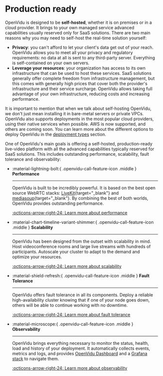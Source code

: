 # Production ready

OpenVidu is designed to be **self-hosted**, whether it is on premises or in a cloud provider. It brings to your own managed service advanced capabilities usually reserved only for SaaS solutions. There are two main reasons why you may need to self-host the real-time solution yourself:

- **Privacy**: you can't afford to let your client's data get out of your reach. OpenVidu allows you to meet all your privacy and regulatory requirements: no data at all is sent to any third-party server. Everything is self-contained on your own servers.
- **Leverage your resources**: your organization has access to its own infrastructure that can be used to host these services. SaaS solutions generally offer complete freedom from infrastructure management, but this comes with generally high prices that cover both the provider's infrastructure and their service surcharge. OpenVidu allows taking full advantage of your own infrastructure, reducing costs and increasing performance.

It is important to mention that when we talk about self-hosting OpenVidu, we don't just mean installing it in bare-metal servers or private VPCs. OpenVidu also supports deployments in the most popular cloud providers, using their native services when possible. AWS is now supported, and others are coming soon. You can learn more about the different options to deploy OpenVidu in the [deployment types](../deployment-types/) section.

One of OpenVidu's main goals is offering a self-hosted, production-ready live-video platform with all the advanced capabilities typically reserved for SaaS solutions. This includes outstanding performance, scalability, fault tolerance and observability:

<div class="grid cards" markdown>

-   :material-lightning-bolt:{ .openvidu-call-feature-icon .middle } __Performance__

    ---

    OpenVidu is built to be incredibly powerful. It is based on the best open source WebRTC stacks: [LiveKit](https://livekit.io/){target="\_blank"} and [mediasoup](https://mediasoup.org/){target="\_blank"}. By combining the best of both worlds, OpenVidu provides outstanding performance.

    [:octicons-arrow-right-24: Learn more about performance](./performance/)

-   :material-chart-timeline-variant-shimmer:{ .openvidu-call-feature-icon .middle } __Scalability__

    ---

    OpenVidu has been designed from the outset with scalability in mind. Host videoconference rooms and large live streams with hundreds of participants. Autoscale your cluster to adapt to the demand and optimize your resources.

    [:octicons-arrow-right-24: Learn more about scalability](./scalability/)

-   :material-shield-refresh:{ .openvidu-call-feature-icon .middle } __Fault Tolerance__

    ---

    OpenVidu offers fault tolerance in all its components. Deploy a reliable high-availability cluster knowing that if one of your node goes down, others will be able to continue working with no downtime.

    [:octicons-arrow-right-24: Learn more about fault tolerance](./fault-tolerance/)

-   :material-microscope:{ .openvidu-call-feature-icon .middle } __Observability__

    ---

    OpenVidu brings everything necessary to monitor the status, health, load and history of your deployment. It automatically collects events, metrics and logs, and provides [OpenVidu Dashboard](./observability/openvidu-dashboard.md) and a [Grafana stack](./observability/grafana-stack.md) to navigate them.

    [:octicons-arrow-right-24: Learn more about observability](./observability/index.md)

</div>
